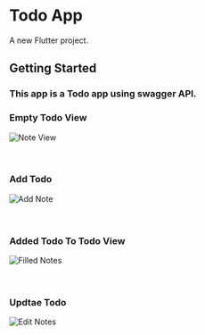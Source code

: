# Todo App

A new Flutter project.

## Getting Started

<div>
  <h3>This app is a Todo app using swagger API.</h3>
</div>

<div>
  <h3>Empty Todo View</h3>
  <img src="https://github.com/user-attachments/assets/0ee80ae8-71ea-4d26-81e8-90b623e6bb30" alt="Note View">
</div>
<br><br>

<div>
  <h3>Add Todo</h3>
  <img src="https://github.com/user-attachments/assets/12ca6230-dd9e-4dee-9a1c-7abeabf99848" alt="Add Note">  
</div>
<br><br>

<div>
  <h3>Added Todo To Todo View</h3>
  <img src="https://github.com/user-attachments/assets/02144b71-8555-45db-9566-062645bf2962" alt="Filled Notes">
</div>
<br><br>

<div>
  <h3>Updtae Todo</h3>
  <img src="https://github.com/user-attachments/assets/4433b909-e6a7-4849-be85-9dc912c03684" alt="Edit Notes">
</div>
<br><br>
